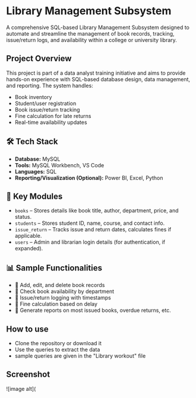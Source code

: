 
#  Library Management Subsystem

A comprehensive SQL-based Library Management Subsystem designed to automate and streamline the management of book records, tracking, issue/return logs, and availability within a college or university library.

##  Project Overview

This project is part of a data analyst training initiative and aims to provide hands-on experience with SQL-based database design, data management, and reporting. The system handles:

- Book inventory
- Student/user registration
- Book issue/return tracking
- Fine calculation for late returns
- Real-time availability updates

## 🛠️ Tech Stack

- **Database:** MySQL
- **Tools:** MySQL Workbench, VS Code
- **Languages:** SQL
- **Reporting/Visualization (Optional):** Power BI, Excel, Python

## 🧩 Key Modules

- `books` – Stores details like book title, author, department, price, and status.
- `students` – Stores student ID, name, course, and contact info.
- `issue_return` – Tracks issue and return dates, calculates fines if applicable.
- `users` – Admin and librarian login details (for authentication, if expanded).
  
## 📊 Sample Functionalities

- 📌 Add, edit, and delete book records
- 📌 Check book availability by department
- 📌 Issue/return logging with timestamps
- 📌 Fine calculation based on delay
- 📌 Generate reports on most issued books, overdue returns, etc.

## How to use
- Clone the repository or download it
- Use the queries to extract the data
- sample queries are given in the "Library workout" file

## Screenshot
![image alt](
